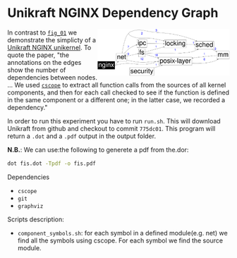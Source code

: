 # Unikraft NGINX Dependency Graph

<img align="right" src="../../plots/fig_02_unikraft-nginx-deps.svg" width="300" />

In contrast to [`fig_01`](../fig_01) we demonstrate the simplicty of a [Unikraft
NGINX unikernel](https://github.com/unikraft/app-nginx).  To quote the paper,
"the annotations on the edges show the number of dependencies between nodes. ...
We used [`cscope`](http://cscope.sourceforge.net/) to extract all function calls
from the sources of all kernel components, and then for each call checked to see
if the function is defined in the same component or a different one; in the
latter case, we recorded a dependency."

In order to run this experiment you have to run `run.sh`.  This will download
Unikraft from github and checkout to commit `775dc01`.  This program will return
a `.dot` and a `.pdf` output in the output folder.

  **N.B.**: We can use:the following to generete a pdf from the.dor:
  ```bash
  dot fis.dot -Tpdf -o fis.pdf
  ```

Dependencies

 * `cscope`
 * `git`
 * `graphviz`

Scripts description:

 * `component_symbols.sh`: for each symbol in a defined module(e.g. net) we find
   all the symbols using cscope. For each symbol we find the source module. 
